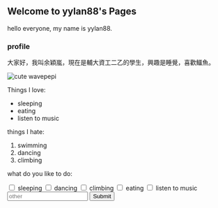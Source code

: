## Welcome to yylan88's Pages

hello everyone, my name is yylan88.

### profile

大家好，我叫余穎嵐，現在是輔大資工二乙的學生，興趣是睡覺，喜歡鱷魚。
<div class="photo">  
  <img src="https://i.imgur.com/ptvlKMU.jpegs" alt="cute wavepepi" class="img-responsive">
</div>

<p>Things I love:</p>
  <ul>
    <li>sleeping</li>
    <li>eating</li>
    <li>listen to music</li>
  </ul>
  <p>things I hate:</p>
  <ol>
    <li>swimming</li>
    <li>dancing</li>
    <li>climbing</li>
  </ol>
  <div class="let me know you">
    <p>what do you like to do:</p>
      <label><input type="checkbox" name="personality"> sleeping</label>
      <label><input type="checkbox" name="personality"> dancing</label>
      <label><input type="checkbox" name="personality"> climbing</label>
      <label><input type="checkbox" name="personality"> eating</label>
      <label><input type="checkbox" name="personality"> listen to music</label>
      <input type="text" placeholder="other" required>
      <button type="submit">Submit</button>
  </div>

```



